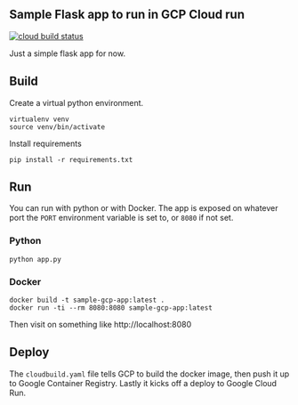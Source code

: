 ## Sample Flask app to run in GCP Cloud run
[![cloud build status](https://storage.googleapis.com/sample-gcp-app-cicd/build/sample-gcp-app-master-badge.svg?hi)](https://github.com/Porkbutts/sample-gcp-app)

Just a simple flask app for now.

## Build
Create a virtual python environment.
```
virtualenv venv
source venv/bin/activate
```

Install requirements
```
pip install -r requirements.txt
```

## Run
You can run with python or with Docker. The app is exposed on whatever port the `PORT` environment variable is set to, or `8080` if not set.

### Python
```
python app.py
```

### Docker
```
docker build -t sample-gcp-app:latest .
docker run -ti --rm 8080:8080 sample-gcp-app:latest
```

Then visit on something like http://localhost:8080

## Deploy
The `cloudbuild.yaml` file tells GCP to build the docker image, then push it up to Google Container Registry.
Lastly it kicks off a deploy to Google Cloud Run.
